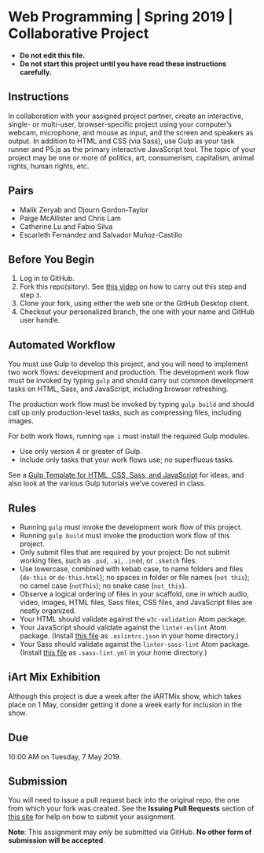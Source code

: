 # Web Programming | Spring 2019 | Collaborative Project

* **Do not edit this file.**  
* **Do not start this project until you have read these instructions carefully.**

## Instructions
In collaboration with your assigned project partner, create an interactive, single- or multi-user, browser-specific project using your computer’s webcam, microphone, and mouse as input, and the screen and speakers as output. In addition to HTML and CSS (via Sass), use Gulp as your task runner and P5.js as the primary interactive JavaScript tool. The topic of your project may be one or more of politics, art, consumerism, capitalism, animal rights, human rights, etc.


## Pairs
* Malik Zeryab and Djourn Gordon-Taylor
* Paige McAllister and Chris Lam
* Catherine Lu and Fabio Silva
* Escarleth Fernandez and Salvador Muñoz-Castillo


## Before You Begin
1. Log in to GitHub.
2. Fork this repo(sitory). See [this video](http://code-warrior.github.io/tutorials/git/github/forking-and-cloning-at-the-github-web-site/) on how to carry out this step and step `3`.
3. Clone your fork, using either the web site or the GitHub Desktop client.
4. Checkout your personalized branch, the one with your name and GitHub user handle.

## Automated Workflow
You must use Gulp to develop this project, and you will need to implement two work flows: development and production. The development work flow must be invoked by typing `gulp` and should carry out common development tasks on HTML, Sass, and JavaScript, including browser refreshing.

The production work flow must be invoked by typing `gulp build` and should call up only production-level tasks, such as compressing files, including images.

For both work flows, running `npm i` must install the required Gulp modules.

* Use only version 4 or greater of Gulp.
* Include only tasks that your work flows use; no superfluous tasks.

See a [Gulp Template for HTML, CSS, Sass, and JavaScript](https://github.com/code-warrior/gulp-template-for-html-css-sass-js) for ideas, and also look at the various Gulp tutorials we’ve covered in class.

## Rules
* Running `gulp` must invoke the development work flow of this project.
* Running `gulp build` must invoke the production work flow of this project.
* Only submit files that are required by your project: Do not submit working files, such as `.psd`, `.ai`, `.indd`, or `.sketch` files.
* Use lowercase, combined with kebab case, to name folders and files (`do-this` or `do-this.html`); no spaces in folder or file names (`not this`); no camel case (`notThis`); no snake case (`not_this`).
* Observe a logical ordering of files in your scaffold, one in which audio, video, images, HTML files, Sass files, CSS files, and JavaScript files are neatly organized.
* Your HTML should validate against the `w3c-validation` Atom package.
* Your JavaScript should validate against the `linter-eslint` Atom package. (Install [this file](https://gist.github.com/code-warrior/c6f1b02730b6a7d08c241f5bf1b62258) as `.eslintrc.json` in your home directory.)
* Your Sass should validate against the `linter-sass-lint` Atom package. (Install [this file](https://github.com/code-warrior/web-dev-env-config-files/blob/master/sass/.sass-lint.yml) as `.sass-lint.yml` in your home directory.)

## iArt Mix Exhibition
Although this project is due a week after the iARTMix show, which takes place on 1 May, consider getting it done a week early for inclusion in the show.

## Due
10:00 AM on Tuesday, 7 May 2019.

## Submission
You will need to issue a pull request back into the original repo, the one from which your fork was created. See the **Issuing Pull Requests** section of [this site](http://code-warrior.github.io/tutorials/git/github/index.html) for help on how to submit your assignment.

**Note**: This assignment may *only* be submitted via GitHub. **No other form of submission will be accepted**.
